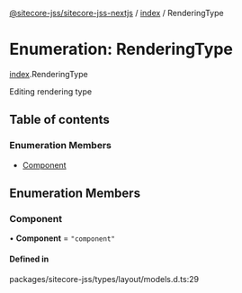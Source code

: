 [@sitecore-jss/sitecore-jss-nextjs](../README.md) / [index](../modules/index.md) / RenderingType

# Enumeration: RenderingType

[index](../modules/index.md).RenderingType

Editing rendering type

## Table of contents

### Enumeration Members

- [Component](index.RenderingType.md#component)

## Enumeration Members

### Component

• **Component** = ``"component"``

#### Defined in

packages/sitecore-jss/types/layout/models.d.ts:29
